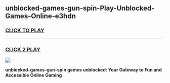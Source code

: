
## unblocked-games-gun-spin-Play-Unblocked-Games-Online-e3hdn
<h3>
<a href="https://premium76.site?title=unblocked-games-gun-spin&ref=25A">CLICK TO PLAY</a></h3>
<hr>

<h3>
<a href="https://premium76.site?title=unblocked-games-gun-spin&ref=25A">CLICK 2 PLAY</a>
  
</h3>

<a href="https://premium76.site?title=unblocked-games-gun-spin&ref=25A"><img src="https://clearcache.store/games.png"></a>


**unblocked-games-gun-spin games unblocked: Your Gateway to Fun and Accessible Online Gaming**
